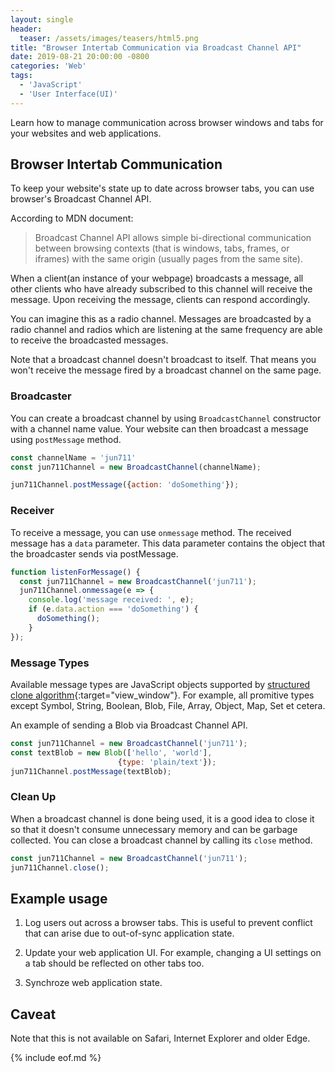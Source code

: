 ```yaml
---
layout: single
header: 
  teaser: /assets/images/teasers/html5.png
title: "Browser Intertab Communication via Broadcast Channel API"
date: 2019-08-21 20:00:00 -0800
categories: 'Web'
tags: 
  - 'JavaScript'
  - 'User Interface(UI)'
---
```

Learn how to manage communication across browser windows and tabs for your websites and web applications.  

## Browser Intertab Communication
To keep your website's state up to date across browser tabs, you can use browser's Broadcast Channel API. 

According to MDN document: 
> Broadcast Channel API allows simple bi-directional communication between browsing contexts (that is windows, tabs, frames, or iframes) with the same origin (usually pages from the same site).

When a client(an instance of your webpage) broadcasts a message, all other clients who have already subscribed to this channel will receive the message. Upon receiving the message, clients can respond accordingly. 

You can imagine this as a radio channel. Messages are broadcasted by a radio channel and radios which are listening at the same frequency are able to receive the broadcasted messages.  

Note that a broadcast channel doesn't broadcast to itself. That means you won't receive the message fired by a broadcast channel on the same page.   

### Broadcaster
You can create a broadcast channel by using `BroadcastChannel` constructor with a channel name value. Your website can then broadcast a message using `postMessage` method.   

```javascript
const channelName = 'jun711'
const jun711Channel = new BroadcastChannel(channelName);

jun711Channel.postMessage({action: 'doSomething'});
```

### Receiver
To receive a message, you can use `onmessage` method. The received message has a `data` parameter. This data parameter contains the object that the broadcaster sends via postMessage.  

```javascript
function listenForMessage() {
  const jun711Channel = new BroadcastChannel('jun711');
  jun711Channel.onmessage(e => {
    console.log('message received: ', e);
    if (e.data.action === 'doSomething') {
      doSomething();
    }
});
```

### Message Types
Available message types are JavaScript objects supported by [structured clone algorithm](https://developer.mozilla.org/en-US/docs/Web/API/Web_Workers_API/Structured_clone_algorithm){:target="view_window"}. For example, all promitive types except Symbol, String, Boolean, Blob, File, Array, Object, Map, Set et cetera.  

An example of sending a Blob via Broadcast Channel API.  
```javascript
const jun711Channel = new BroadcastChannel('jun711');
const textBlob = new Blob(['hello', 'world'], 
                        {type: 'plain/text'});
jun711Channel.postMessage(textBlob);
```
  
### Clean Up
When a broadcast channel is done being used, it is a good idea to close it so that it doesn't consume unnecessary memory and can be garbage collected. You can close a broadcast channel by calling its `close` method.  

```javascript
const jun711Channel = new BroadcastChannel('jun711');
jun711Channel.close();
```  

## Example usage  
1. Log users out across a browser tabs. This is useful to prevent conflict that can arise due to out-of-sync application state.   

2. Update your web application UI. For example, changing a UI settings on a tab should be reflected on other tabs too. 

3. Synchroze web application state.  

## Caveat
Note that this is not available on Safari, Internet Explorer and older Edge.    

{% include eof.md %}
